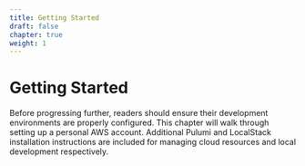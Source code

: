 ```yaml
---
title: Getting Started
draft: false
chapter: true
weight: 1
---
```


# Getting Started

Before progressing further, readers should ensure their development environments are properly configured. This chapter will walk through setting up a personal AWS account. Additional Pulumi and LocalStack installation instructions are included for managing cloud resources and local development respectively.